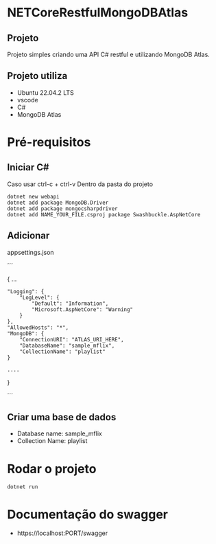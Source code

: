 # NETCoreRestfulMongoDBAtlas

## Projeto

Projeto simples criando uma API C# restful e utilizando MongoDB Atlas.

## Projeto utiliza
- Ubuntu 22.04.2 LTS
- vscode
- C#
- MongoDB Atlas

# Pré-requisitos
##  Iniciar C#

Caso usar ctrl-c + ctrl-v
Dentro da pasta do projeto
```
dotnet new webapi
dotnet add package MongoDB.Driver
dotnet add package mongocsharpdriver
dotnet add NAME_YOUR_FILE.csproj package Swashbuckle.AspNetCore
```

## Adicionar
appsettings.json

´´´

{
    ...
    
    "Logging": {
        "LogLevel": {
            "Default": "Information",
            "Microsoft.AspNetCore": "Warning"
        }
    },
    "AllowedHosts": "*",
    "MongoDB": {
        "ConnectionURI": "ATLAS_URI_HERE",
        "DatabaseName": "sample_mflix",
        "CollectionName": "playlist"
    }

    ....
}


´´´

## Criar uma base de dados
- Database name: sample_mflix
- Collection Name:  playlist

# Rodar o projeto

```
dotnet run
```

# Documentação do swagger

- https://localhost:PORT/swagger
